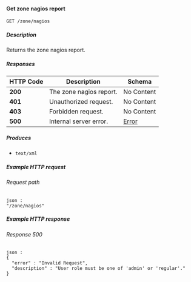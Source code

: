 
<a name="get_zone_nagios_report"></a>
#### Get zone nagios report
```
GET /zone/nagios
```


##### Description
Returns the zone nagios report.


##### Responses

|HTTP Code|Description|Schema|
|---|---|---|
|**200**|The zone nagios report.|No Content|
|**401**|Unauthorized request.|No Content|
|**403**|Forbidden request.|No Content|
|**500**|Internal server error.|[Error](../definitions/Error.md#error)|


##### Produces

* `text/xml`


##### Example HTTP request

###### Request path
```
json :
"/zone/nagios"
```


##### Example HTTP response

###### Response 500
```
json :
{
  "error" : "Invalid Request",
  "description" : "User role must be one of 'admin' or 'regular'."
}
```



